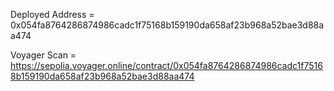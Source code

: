 Deployed Address = 0x054fa8764286874986cadc1f75168b159190da658af23b968a52bae3d88aa474

Voyager Scan = https://sepolia.voyager.online/contract/0x054fa8764286874986cadc1f75168b159190da658af23b968a52bae3d88aa474
